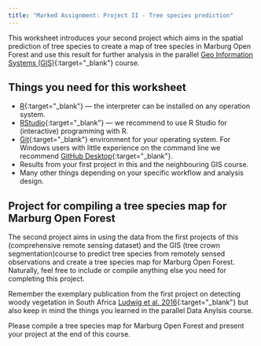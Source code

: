 ```yaml
---
title: "Marked Assignment: Project II - Tree species prediction"
---
```


This worksheet introduces your second project which aims in the spatial prediction of tree species to create a map of tree species in Marburg Open Forest and use this result for further analysis in the parallel [Geo Information Systems (GIS)](https://oer.uni-marburg.de/goto.php?target=crs_327&client_id=mriliasmooc){:target="_blank"} course.

## Things you need for this worksheet
  * [R](https://cran.r-project.org/){:target="_blank"} — the interpreter can be installed on any operation system.
  * [RStudio](https://www.rstudio.com/){:target="_blank"} — we recommend to use R Studio for (interactive) programming with R.
  * [Git](https://git-scm.com/downloads){:target="_blank"} environment for your operating system. For Windows users with little experience on the command line we recommend [GitHub Desktop](https://desktop.github.com/){:target="_blank"}.
  * Results from your first project in this and the neighbouring GIS course.
  * Many other things depending on your specific workflow and analysis design.
  
## Project for compiling a tree species map for Marburg Open Forest
The second project aims in using the data from the first projects of this (comprehensive remote sensing dataset) and the GIS (tree crown segmentation)course to predict tree species from remotely sensed observations and create a tree species map for Marburg Open Forest. Naturally, feel free to include or compile anything else you need for completing this project.

Remember the exemplary publication from the first project on detecting woody vegetation in South Africa [Ludwig et al. 2016](https://www.sciencedirect.com/science/article/pii/S0303243416300265){:target="_blank"} but also keep in mind the things you learned in the parallel Data Anylsis course.

Please compile a tree species map for Marburg Open Forest and present your project at the end of this course.



